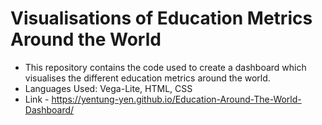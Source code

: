 # Visualisations of Education Metrics Around the World 

* This repository contains the code used to create a dashboard which visualises the different education metrics around the world.
* Languages Used: Vega-Lite, HTML, CSS
* Link - https://yentung-yen.github.io/Education-Around-The-World-Dashboard/

